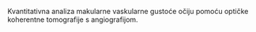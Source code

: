 Kvantitativna analiza makularne vaskularne gustoće očiju pomoću optičke koherentne tomografije s angiografijom.
